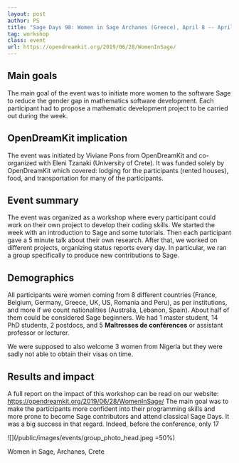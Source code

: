 ```yaml
---
layout: post
author: PS
title: "Sage Days 98: Women in Sage Archanes (Greece), April 8 -- April 12, 2019"
tag: workshop
class: event
url: https://opendreamkit.org/2019/06/28/WomenInSage/
---
```


## Main goals

 The main goal of the event was to initiate more women to the software Sage to reduce the gender gap in mathematics software
development. Each participant had to propose a mathematic development project to be carried out during the week.

## OpenDreamKit implication

 The event was initiated by Viviane Pons from OpenDreamKit and co-organized with Eleni Tzanaki (University of Crete). It was funded solely by OpenDreamKit which covered: lodging for the participants (rented houses), food, and transportation for many of the participants.

## Event summary

 The event was organized as a workshop where every participant could work on their own project to develop their coding skills. We started the week with an introduction to Sage and some tutorials. Then each participant gave a 5 minute talk about their own research. After that, we worked on different projects, organizing status reports every day. In particular, we ran a group specifically to produce new contributions to Sage.

## Demographics

 All participants were women coming from 8 different countries (France, Belgium, Germany, Greece, UK, US, Romania and Peru), as per institutions, and more if we count nationalities (Australia, Lebanon, Spain). About half of them could be considered Sage beginners. We had 1 master student, 14 PhD students, 2 postdocs, and 5 **Maîtresses de conférences** or assistant professor or lecturer.

We were supposed to also welcome 3 women from Nigeria but they were sadly not able to obtain their visas on time.

## Results and impact

 A full report on the impact of this
workshop can be read on our website:
https://opendreamkit.org/2019/06/28/WomenInSage/
The main goal was to make the participants more confident into their programming skills and more prone to become Sage contributors and attend classical Sage Days. It was a big success in that regard. Indeed, before the conference, only 17

![](/public/images/events/group_photo_head.jpeg =50%)

Women in Sage, Archanes, Crete





